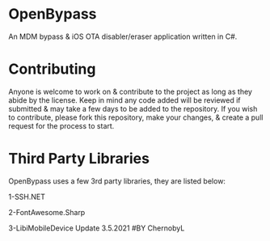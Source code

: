 # OpenBypass
An MDM bypass & iOS OTA disabler/eraser application written in C#.

# Contributing

Anyone is welcome to work on & contribute to the project as long as they abide by the license. Keep in mind any code added will be reviewed if submitted & may take a few days to be added to the repository. If you wish to contribute, please fork this repository, make your changes, & create a pull request for the process to start.

# Third Party Libraries

OpenBypass uses a few 3rd party libraries, they are listed below:

1-SSH.NET


2-FontAwesome.Sharp


3-LibiMobileDevice
Update 3.5.2021
#BY ChernobyL
